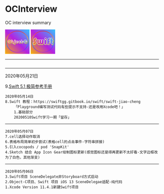 # OCInterview
OC interview summary

![](./Res/20200507Sketch绘制图标/ObjectC_Small.png)
![](./Res/20200507Sketch绘制图标/Swift_Small.png)

---
```
```

---

2020年05月21日

9.[Swift 5.1 极简参考手册](https://blog.csdn.net/zsxjtip/article/details/104155074?ops_request_misc=&request_id=&biz_id=102&utm_term=swift5.1&utm_medium=distribute.pc_search_result.none-task-blog-2~all~sobaiduweb~default-3-104155074) 
```    
2020年05月14日
8.Swift 教程：https://swiftgg.gitbook.io/swift/swift-jiao-cheng
    「Playground编写测试代码有些提示不支持-还是改用Xcode吧！」
    1.基础部分
    20200510Swift学习一期「留存」
```
---
```
2020年05月07日
7.cell选择动作取消
6.表格布局简单初步尝试(表格cell的点击事件-字符串拼接)
5.引入cocopods / pod 'SnapKit'
4.Sketch 结合 App Icon Gear绘制图标更新(感觉图标还是得再更新不太好看-文字边框改为了白色，其他渐变)
```
---
```
2020年05月06日
3.Swift项目 SceneDelegate非Storyboard方式启动
2.Object-C项目、Swift 项目 iOS 13 SceneDelegae适配-纯代码
1.Xcode Version 11.4.1新建Swift项目
```